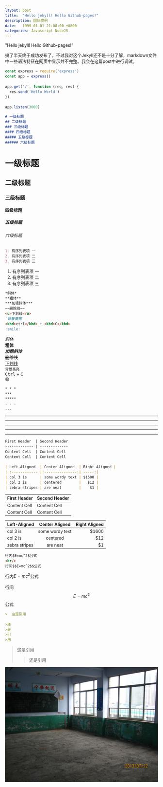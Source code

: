 ```yaml
---
layout: post
title:  "Hello jekyll! Hello Github-pages!"
description: 国际惯例
date:   1999-01-01 21:00:00 +0800
categories: Javascript NodeJS
---
```

"Hello jekyll! Hello Github-pages!"

搞了半天终于成功发布了，不过我对这个Jekyll还不是十分了解，markdown文件中一些语法特征在网页中显示并不完整。我会在这篇post中进行调试。

```javascript
const express = require('express')
const app = express()

app.get('/', function (req, res) {
  res.send('Hello World')
})

app.listen(3000)
```

```markdown
# 一级标题
## 二级标题
### 三级标题
#### 四级标题
##### 五级标题
###### 六级标题
```

# 一级标题

## 二级标题

### 三级标题

#### 四级标题

##### 五级标题

###### 六级标题

```markdown
1. 有序列表项 一
2. 有序列表项 二
3. 有序列表项 三
```

1. 有序列表项 一
2. 有序列表项 二
3. 有序列表项 三

```markdown
*斜体*
**粗体**
***加粗斜体***
~~删除线~~
<u>下划线</u>
`背景高亮`
<kbd>ctrl</kbd> + <kbd>C</kbd>
:smile:
```

*斜体*  
**粗体**  
***加粗斜体***  
~~删除线~~  
<u>下划线</u>  
`背景高亮`  
<kbd>Ctrl</kbd> + <kbd>C</kbd>  
:smile:  

```markdown
* * *
***
*****
- - -
---
```
* * *
***
*****
- - -
---
```markdown
First Header  | Second Header
------------- | -------------
Content Cell  | Content Cell
Content Cell  | Content Cell

| Left-Aligned  | Center Aligned  | Right Aligned |
| :------------ |:---------------:| -----:|
| col 3 is      | some wordy text | $1600 |
| col 2 is      | centered        |   $12 |
| zebra stripes | are neat        |    $1 |
```

First Header  | Second Header
------------- | -------------
Content Cell  | Content Cell
Content Cell  | Content Cell

| Left-Aligned  | Center Aligned  | Right Aligned |
| :------------ |:---------------:| -----:|
| col 3 is      | some wordy text | $1600 |
| col 2 is      | centered        |   $12 |
| zebra stripes | are neat        |    $1 |

```markdown
行内$E=mc^2$公式
<br/>
行间$$E=mc^2$$公式
```

行内$E=mc^2$公式  
<br/> 
行间$$E=mc^2$$公式  

```markdown
>  这是引用

>还
>是
>引
>用
```
> 这是引用
>>还是引用  

![test](postimage/test.jpg)